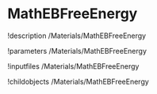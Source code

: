 <!-- MOOSE Documentation Stub: Remove this when content is added. -->

# MathEBFreeEnergy
!description /Materials/MathEBFreeEnergy

!parameters /Materials/MathEBFreeEnergy

!inputfiles /Materials/MathEBFreeEnergy

!childobjects /Materials/MathEBFreeEnergy
